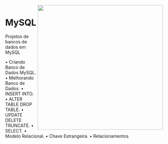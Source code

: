 <img align="right" width="400" height="400" src="https://user-images.githubusercontent.com/81400943/112735120-f4980780-8f28-11eb-9f8a-9ea2d7a9d903.jpg">

# MySQL
 Projetos de bancos de dados em MySQL
 
•	Criando Banco de Dados MySQL. 
•	Melhorando Banco de Dados. 
•	INSERT INTO. 
•	ALTER TABLE DROP TABLE. 
•	UPDATE DELETE TRUNCATE. 
•	SELECT. 
•	Modelo Relacional. 
•	Chave Estrangeira. 
•	Relacionamentos 
